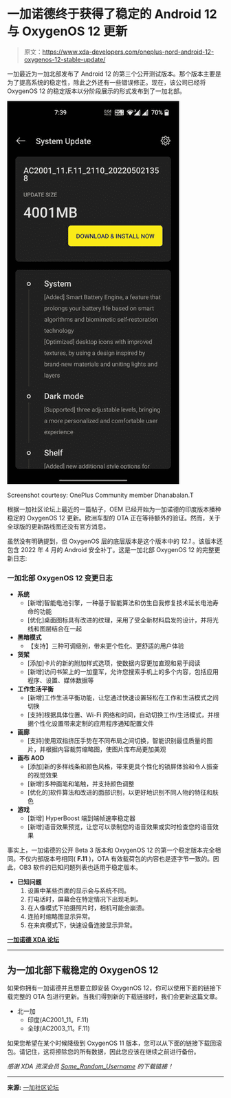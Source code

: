 # 一加诺德终于获得了稳定的 Android 12 与 OxygenOS 12 更新

> 原文：<https://www.xda-developers.com/oneplus-nord-android-12-oxygenos-12-stable-update/>

一加最近为一加北部发布了 Android 12 的第三个公开测试版本。那个版本主要是为了提高系统的稳定性，除此之外还有一些错误修正。现在，该公司已经将 OxygenOS 12 的稳定版本以分阶段展示的形式发布到了一加北部。

 <picture>![OnePlus Nord OxygenOS 12 OTA](img/858a3131db1c71e592e6411f552bda51.png)</picture> 

Screenshot courtesy: OnePlus Community member Dhanabalan.T

根据一加社区论坛上最近的一篇帖子，OEM 已经开始为一加诺德的印度版本播种稳定的 OxygenOS 12 更新。欧洲车型的 OTA 正在等待额外的验证。然而，关于全球版的更新路线图还没有官方消息。

虽然没有明确提到，但 OxygenOS 层的底层版本是这个版本中的 *12.1* 。该版本还包含 2022 年 4 月的 Android 安全补丁。这是一加北部 OxygenOS 12 的完整更新日志:

### 一加北部 OxygenOS 12 变更日志

*   **系统**
    *   [新增]智能电池引擎，一种基于智能算法和仿生自我修复技术延长电池寿命的功能
    *   [优化]桌面图标具有改进的纹理，采用了受全新材料启发的设计，并将光线和图层结合在一起
*   **黑暗模式**
    *   【支持】三种可调级别，带来更个性化、更舒适的用户体验
*   **货架**
    *   [添加]卡片的新的附加样式选项，使数据内容更加直观和易于阅读
    *   [新增]访问书架上的一加童军，允许您搜索手机上的多个内容，包括应用程序、设置、媒体数据等
*   **工作生活平衡**
    *   [新增]工作生活平衡功能，让您通过快速设置轻松在工作和生活模式之间切换
    *   [支持]根据具体位置、Wi-Fi 网络和时间，自动切换工作/生活模式，并根据个性化设置带来定制的应用程序通知配置文件
*   **画廊**
    *   [支持]使用双指挤压手势在不同布局之间切换，智能识别最佳质量的图片，并根据内容裁剪缩略图，使图片库布局更加美观
*   **画布 AOD**
    *   [添加]新的多样线条和颜色风格，带来更具个性化的锁屏体验和令人振奋的视觉效果
    *   [新增]多种画笔和笔触，并支持颜色调整
    *   [优化的]软件算法和改进的面部识别，以更好地识别不同人物的特征和肤色
*   **游戏**
    *   [新增] HyperBoost 端到端帧速率稳定器
    *   [新增]语音效果预览，让您可以录制您的语音效果或实时检查您的语音效果

事实上，一加诺德的公开 Beta 3 版本和 OxygenOS 12 的第一个稳定版本完全相同。不仅内部版本号相同( **F.11** )，OTA 有效载荷包的内容也是逐字节一致的。因此，OB3 软件的已知问题列表也适用于稳定版本。

*   **已知问题**
    1.  设置中某些页面的显示会与系统不同。
    2.  打电话时，屏幕会在特定情况下出现毛刺。
    3.  在人像模式下拍摄照片时，相机可能会崩溃。
    4.  连拍时缩略图显示异常。
    5.  在来宾模式下，快速设备连接显示异常。

**[一加诺德 XDA 论坛](https://forum.xda-developers.com/c/oneplus-nord.11081/)**

* * *

## 为一加北部下载稳定的 OxygenOS 12

如果你拥有一加诺德并且想要立即安装 OxygenOS 12，你可以使用下面的链接下载完整的 OTA 包进行更新。当我们得到新的下载链接时，我们会更新这篇文章。

*   北一加
    *   印度(AC2001_11。F.11)
    *   全球(AC2003_11。F.11)

如果您希望在某个时候降级到 OxygenOS 11 版本，您可以从下面的链接下载回滚包。请记住，这将擦除您的所有数据，因此您应该在继续之前进行备份。

*感谢 XDA 资深会员 [Some_Random_Username](https://forum.xda-developers.com/m/some_random_username.8234677/) 的下载链接！*

* * *

**来源:** [一加社区论坛](https://forums.oneplus.com/threads/1581895/)